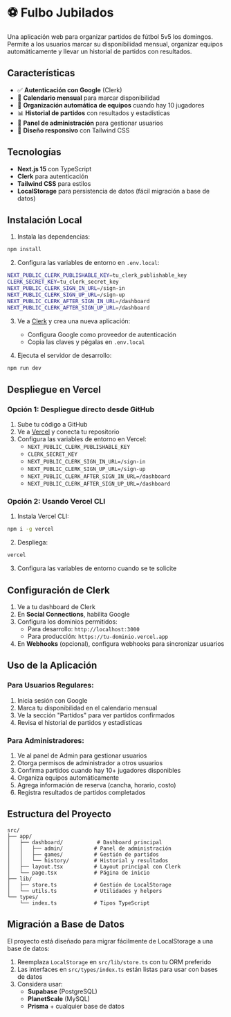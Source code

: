 # ⚽ Fulbo Jubilados

Una aplicación web para organizar partidos de fútbol 5v5 los domingos. Permite a los usuarios marcar su disponibilidad mensual, organizar equipos automáticamente y llevar un historial de partidos con resultados.

## Características

- ✅ **Autenticación con Google** (Clerk)
- 📅 **Calendario mensual** para marcar disponibilidad
- 👥 **Organización automática de equipos** cuando hay 10 jugadores
- 📊 **Historial de partidos** con resultados y estadísticas
- 🔧 **Panel de administración** para gestionar usuarios
- 📱 **Diseño responsivo** con Tailwind CSS

## Tecnologías

- **Next.js 15** con TypeScript
- **Clerk** para autenticación
- **Tailwind CSS** para estilos
- **LocalStorage** para persistencia de datos (fácil migración a base de datos)

## Instalación Local

1. Instala las dependencias:
```bash
npm install
```

2. Configura las variables de entorno en `.env.local`:
```bash
NEXT_PUBLIC_CLERK_PUBLISHABLE_KEY=tu_clerk_publishable_key
CLERK_SECRET_KEY=tu_clerk_secret_key
NEXT_PUBLIC_CLERK_SIGN_IN_URL=/sign-in
NEXT_PUBLIC_CLERK_SIGN_UP_URL=/sign-up
NEXT_PUBLIC_CLERK_AFTER_SIGN_IN_URL=/dashboard
NEXT_PUBLIC_CLERK_AFTER_SIGN_UP_URL=/dashboard
```

3. Ve a [Clerk](https://clerk.com) y crea una nueva aplicación:
   - Configura Google como proveedor de autenticación
   - Copia las claves y pégalas en `.env.local`

4. Ejecuta el servidor de desarrollo:
```bash
npm run dev
```

## Despliegue en Vercel

### Opción 1: Despliegue directo desde GitHub

1. Sube tu código a GitHub
2. Ve a [Vercel](https://vercel.com) y conecta tu repositorio
3. Configura las variables de entorno en Vercel:
   - `NEXT_PUBLIC_CLERK_PUBLISHABLE_KEY`
   - `CLERK_SECRET_KEY`
   - `NEXT_PUBLIC_CLERK_SIGN_IN_URL=/sign-in`
   - `NEXT_PUBLIC_CLERK_SIGN_UP_URL=/sign-up`
   - `NEXT_PUBLIC_CLERK_AFTER_SIGN_IN_URL=/dashboard`
   - `NEXT_PUBLIC_CLERK_AFTER_SIGN_UP_URL=/dashboard`

### Opción 2: Usando Vercel CLI

1. Instala Vercel CLI:
```bash
npm i -g vercel
```

2. Despliega:
```bash
vercel
```

3. Configura las variables de entorno cuando se te solicite

## Configuración de Clerk

1. Ve a tu dashboard de Clerk
2. En **Social Connections**, habilita Google
3. Configura los dominios permitidos:
   - Para desarrollo: `http://localhost:3000`
   - Para producción: `https://tu-dominio.vercel.app`
4. En **Webhooks** (opcional), configura webhooks para sincronizar usuarios

## Uso de la Aplicación

### Para Usuarios Regulares:
1. Inicia sesión con Google
2. Marca tu disponibilidad en el calendario mensual
3. Ve la sección "Partidos" para ver partidos confirmados
4. Revisa el historial de partidos y estadísticas

### Para Administradores:
1. Ve al panel de Admin para gestionar usuarios
2. Otorga permisos de administrador a otros usuarios
3. Confirma partidos cuando hay 10+ jugadores disponibles
4. Organiza equipos automáticamente
5. Agrega información de reserva (cancha, horario, costo)
6. Registra resultados de partidos completados

## Estructura del Proyecto

```
src/
├── app/
│   ├── dashboard/           # Dashboard principal
│   │   ├── admin/          # Panel de administración
│   │   ├── games/          # Gestión de partidos
│   │   └── history/        # Historial y resultados
│   ├── layout.tsx          # Layout principal con Clerk
│   └── page.tsx            # Página de inicio
├── lib/
│   ├── store.ts            # Gestión de LocalStorage
│   └── utils.ts            # Utilidades y helpers
└── types/
    └── index.ts            # Tipos TypeScript
```

## Migración a Base de Datos

El proyecto está diseñado para migrar fácilmente de LocalStorage a una base de datos:

1. Reemplaza `LocalStorage` en `src/lib/store.ts` con tu ORM preferido
2. Las interfaces en `src/types/index.ts` están listas para usar con bases de datos
3. Considera usar:
   - **Supabase** (PostgreSQL)
   - **PlanetScale** (MySQL)
   - **Prisma** + cualquier base de datos
